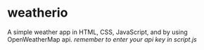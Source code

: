 # weatherio
A simple weather app in HTML, CSS, JavaScript, and by using OpenWeatherMap api.
*remember to enter your api key in script.js*
